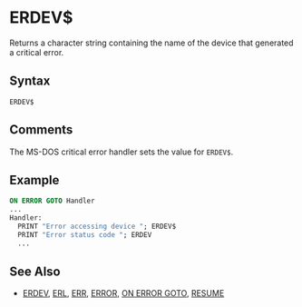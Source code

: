 # ERDEV$

Returns a character string containing the name of the device that generated a critical error.

## Syntax

`ERDEV$`

## Comments

The MS-DOS critical error handler sets the value for `ERDEV$`.

## Example

```vb
ON ERROR GOTO Handler
...
Handler:
  PRINT "Error accessing device "; ERDEV$
  PRINT "Error status code "; ERDEV
  ...
```

## See Also

- [ERDEV](ERDEV), [ERL](ERL), [ERR](ERR), [ERROR](ERROR), [ON ERROR GOTO](ON-ERROR-GOTO), [RESUME](RESUME)
